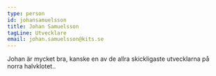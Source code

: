 ```yaml
---
type: person
id: johansamuelsson
title: Johan Samuelsson
tagLine: Utvecklare
email: johan.samuelsson@kits.se
---
```


Johan är mycket bra, kanske en av de allra skickligaste utvecklarna på norra halvklotet..
